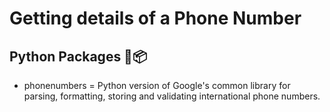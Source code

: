 # Getting details of a Phone Number

## Python Packages 🐍📦
* phonenumbers = Python version of Google's common library for parsing, formatting, storing and validating international phone numbers.

